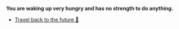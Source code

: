 **You are waking up very hungry and has no strength to do anything.**

- [Travel back to the future 🌠](../1/1.md) 